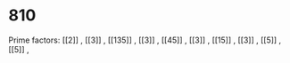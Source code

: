 # 810

Prime factors: [[2]] , [[3]] , [[135]] , [[3]] , [[45]] , [[3]] , [[15]] , [[3]] , [[5]] , [[5]] , 